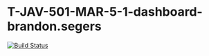 # T-JAV-501-MAR-5-1-dashboard-brandon.segers
[![Build Status](https://travis-ci.com/Brasegon/DashBoard.svg?token=9x6YSMXsF91xTCYR2pby&branch=main)](https://travis-ci.com/Brasegon/DashBoard)